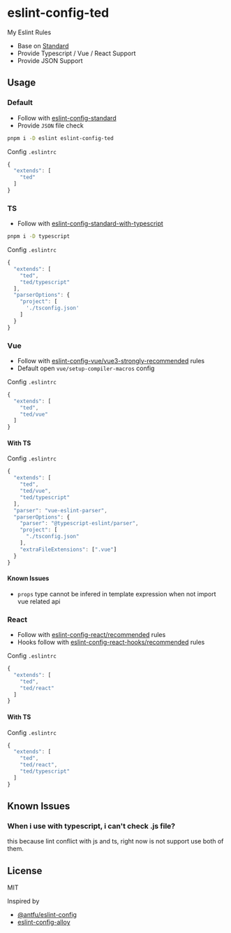 # eslint-config-ted

My Eslint Rules

- Base on [Standard](https://github.com/standard/standard/blob/HEAD/docs/README-zhcn.md)
- Provide Typescript / Vue / React Support
- Provide JSON Support

## Usage

### Default

- Follow with [eslint-config-standard](https://www.npmjs.com/package/eslint-config-standard)
- Provide `JSON` file check

```bash
pnpm i -D eslint eslint-config-ted
```

Config `.eslintrc`
```js
{
  "extends": [
    "ted"
  ]
}
```

### TS

- Follow with [eslint-config-standard-with-typescript](https://www.npmjs.com/package/eslint-config-standard-with-typescript)

```bash
pnpm i -D typescript
```

Config `.eslintrc`

```js
{
  "extends": [
    "ted",
    "ted/typescript"
  ],
  "parserOptions": {
    "project": [
      './tsconfig.json'
    ]
  }
}
```

### Vue

- Follow with [eslint-config-vue/vue3-strongly-recommended](https://eslint.vuejs.org/rules/#priority-b-strongly-recommended-improving-readability) rules
- Default open `vue/setup-compiler-macros` config

Config `.eslintrc`

```js
{
  "extends": [
    "ted",
    "ted/vue"
  ]
}
```

#### With TS
Config `.eslintrc`

```js
{
  "extends": [
    "ted",
    "ted/vue",
    "ted/typescript"
  ],
  "parser": "vue-eslint-parser",
  "parserOptions": {
    "parser": "@typescript-eslint/parser",
    "project": [
      "./tsconfig.json"
    ],
    "extraFileExtensions": [".vue"]
  }
}
```

#### Known Issues

- `props` type cannot be infered in template expression when not import vue related api

### React

- Follow with [eslint-config-react/recommended](https://www.npmjs.com/package/eslint-plugin-react#recommended) rules
- Hooks follow with [eslint-config-react-hooks/recommended](https://github.com/facebook/react/tree/main/packages/eslint-plugin-react-hooks) rules

Config `.eslintrc`

```js
{
  "extends": [
    "ted",
    "ted/react"
  ]
}
```

#### With TS

Config `.eslintrc`
```js
{
  "extends": [
    "ted",
    "ted/react",
    "ted/typescript"
  ]
}
```

## Known Issues

### When i use with typescript, i can't check .js file?
this because lint conflict with js and ts, right now is not support
use both of them.

## License
MIT

Inspired by 
- [@antfu/eslint-config](https://github.com/antfu/eslint-config)
- [eslint-config-alloy](https://github.com/AlloyTeam/eslint-config-alloy)

